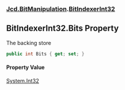 ### [Jcd.BitManipulation](Jcd.BitManipulation.md 'Jcd.BitManipulation').[BitIndexerInt32](Jcd.BitManipulation.BitIndexerInt32.md 'Jcd.BitManipulation.BitIndexerInt32')

## BitIndexerInt32.Bits Property

The backing store

```csharp
public int Bits { get; set; }
```

#### Property Value

[System.Int32](https://docs.microsoft.com/en-us/dotnet/api/System.Int32 'System.Int32')